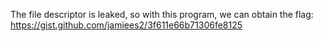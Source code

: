 The file descriptor is leaked, so with this program, we can obtain the flag:
https://gist.github.com/jamiees2/3f611e66b71306fe8125
